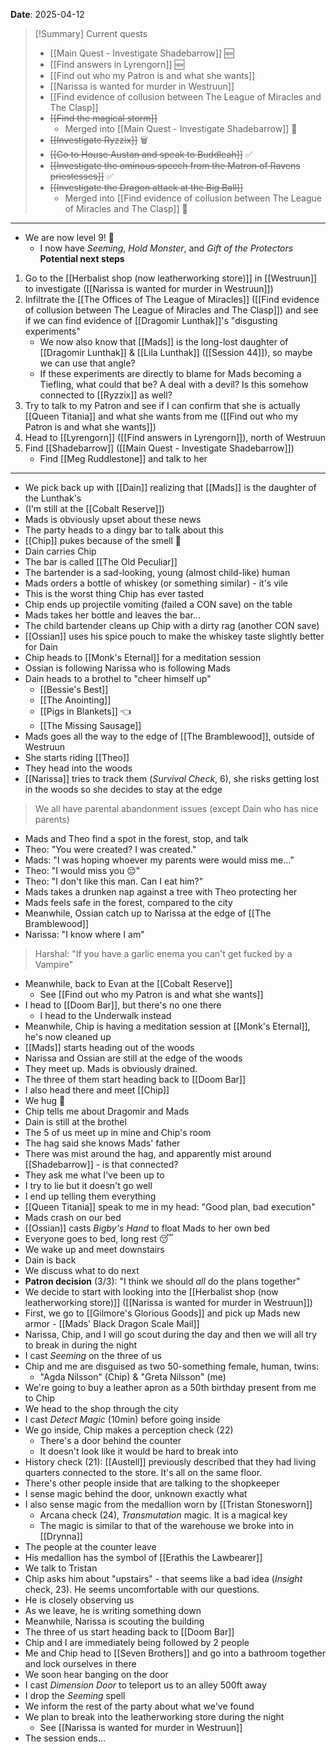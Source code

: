**Date**: 2025-04-12

> [!Summary] Current quests
> - [[Main Quest - Investigate Shadebarrow]] 🆕
> - [[Find answers in Lyrengorn]] 🆕
> - [[Find out who my Patron is and what she wants]]
> - [[Narissa is wanted for murder in Westruun]]
> - [[Find evidence of collusion between The League of Miracles and The Clasp]]
> - ~~[[Find the magical storm]]~~
> 	- Merged into [[Main Quest - Investigate Shadebarrow]] 🔀
> - ~~[[Investigate Ryzzix]]~~ 🗑
> - ~~[[Go to House Austan and speak to Buddleah]]~~ ✅
> - ~~[[Investigate the ominous speech from the Matron of Ravens priestesses]]~~ ✅
> - ~~[[Investigate the Dragon attack at the Big Ball]]~~
> 	- Merged into [[Find evidence of collusion between The League of Miracles and The Clasp]] 🔀

---
- We are now level 9! 🎉
	- I now have *Seeming*, *Hold Monster*, and *Gift of the Protectors*
**Potential next steps**
1. Go to the [[Herbalist shop (now leatherworking store)]] in [[Westruun]] to investigate ([[Narissa is wanted for murder in Westruun]])
2. Infiltrate the [[The Offices of The League of Miracles]] ([[Find evidence of collusion between The League of Miracles and The Clasp]]) and see if we can find evidence of [[Dragomir Lunthak]]'s "disgusting experiments"
	- We now also know that [[Mads]] is the long-lost daughter of [[Dragomir Lunthak]] & [[Lila Lunthak]] ([[Session 44]]), so maybe we can use that angle?
	- If these experiments are directly to blame for Mads becoming a Tiefling, what could that be? A deal with a devil? Is this somehow connected to [[Ryzzix]] as well?
3. Try to talk to my Patron and see if I can confirm that she is actually [[Queen Titania]] and what she wants from me ([[Find out who my Patron is and what she wants]])
4. Head to [[Lyrengorn]] ([[Find answers in Lyrengorn]]), north of Westruun
5. Find [[Shadebarrow]] ([[Main Quest - Investigate Shadebarrow]])
	- Find [[Meg Ruddlestone]] and talk to her
---
- We pick back up with [[Dain]] realizing that [[Mads]] is the daughter of the Lunthak's
- (I'm still at the [[Cobalt Reserve]])
- Mads is obviously upset about these news
- The party heads to a dingy bar to talk about this
- [[Chip]] pukes because of the smell 🤮
- Dain carries Chip
- The bar is called [[The Old Peculiar]]
- The bartender is a sad-looking, young (almost child-like) human
- Mads orders a bottle of whiskey (or something similar) - it's vile
- This is the worst thing Chip has ever tasted
- Chip ends up projectile vomiting (failed a CON save) on the table
- Mads takes her bottle and leaves the bar...
- The child bartender cleans up Chip with a dirty rag (another CON save)
- [[Ossian]] uses his spice pouch to make the whiskey taste slightly better for Dain
- Chip heads to [[Monk's Eternal]] for a meditation session
- Ossian is following Narissa who is following Mads
- Dain heads to a brothel to "cheer himself up"
	- [[Bessie's Best]]
	- [[The Anointing]]
	- [[Pigs in Blankets]] 👈
	- [[The Missing Sausage]]
- Mads goes all the way to the edge of [[The Bramblewood]], outside of Westruun
- She starts riding [[Theo]]
- They head into the woods
- [[Narissa]] tries to track them (*Survival Check*, 6), she risks getting lost in the woods so she decides to stay at the edge

> We all have parental abandonment issues (except Dain who has nice parents)

- Mads and Theo find a spot in the forest, stop, and talk
- Theo: "You were created? I was created."
- Mads: "I was hoping whoever my parents were would miss me..."
- Theo: "I would miss you 😔"
- Theo: "I don't like this man. Can I eat him?"
- Mads takes a drunken nap against a tree with Theo protecting her
- Mads feels safe in the forest, compared to the city
- Meanwhile, Ossian catch up to Narissa at the edge of [[The Bramblewood]]
- Narissa: "I know where I am"

> Harshal: "If you have a garlic enema you can't get fucked by a Vampire"

- Meanwhile, back to Evan at the [[Cobalt Reserve]]
	- See [[Find out who my Patron is and what she wants]]
- I head to [[Doom Bar]], but there's no one there
	- I head to the Underwalk instead
- Meanwhile, Chip is having a meditation session at [[Monk's Eternal]], he's now cleaned up
- [[Mads]] starts heading out of the woods
- Narissa and Ossian are still at the edge of the woods
- They meet up. Mads is obviously drained.
- The three of them start heading back to [[Doom Bar]]
- I also head there and meet [[Chip]]
- We hug 🥰
- Chip tells me about Dragomir and Mads
- Dain is still at the brothel
- The 5 of us meet up in mine and Chip's room
- The hag said she knows Mads' father
- There was mist around the hag, and apparently mist around [[Shadebarrow]] - is that connected?
- They ask me what I've been up to
- I try to lie but it doesn't go well
- I end up telling them everything
- [[Queen Titania]] speak to me in my head: "Good plan, bad execution"
- Mads crash on our bed
- [[Ossian]] casts *Bigby's Hand* to float Mads to her own bed
- Everyone goes to bed, long rest 😴
- We wake up and meet downstairs
- Dain is back
- We discuss what to do next
- **Patron decision** (3/3): "I think we should *all* do the plans together"
- We decide to start with looking into the [[Herbalist shop (now leatherworking store)]] ([[Narissa is wanted for murder in Westruun]])
- First, we go to [[Gilmore's Glorious Goods]] and pick up Mads new armor - [[Mads' Black Dragon Scale Mail]]
- Narissa, Chip, and I will go scout during the day and then we will all try to break in during the night
- I cast *Seeming* on the three of us
- Chip and me are disguised as two 50-something female, human, twins:
	- "Agda Nilsson" (Chip) & "Greta Nilsson" (me)
- We're going to buy a leather apron as a 50th birthday present from me to Chip
- We head to the shop through the city
- I cast *Detect Magic* (10min) before going inside
- We go inside, Chip makes a perception check (22)
	- There's a door behind the counter
	- It doesn't look like it would be hard to break into
- History check (21): [[Austell]] previously described that they had living quarters connected to the store. It's all on the same floor.
- There's other people inside that are talking to the shopkeeper
- I sense magic behind the door, unknown exactly what
- I also sense magic from the medallion worn by [[Tristan Stonesworn]]
	- Arcana check (24), *Transmutation* magic. It is a magical key
	- The magic is similar to that of the warehouse we broke into in [[Drynna]]
- The people at the counter leave
- His medallion has the symbol of [[Erathis the Lawbearer]]
- We talk to Tristan
- Chip asks him about "upstairs" - that seems like a bad idea (*Insight* check, 23). He seems uncomfortable with our questions.
- He is closely observing us
- As we leave, he is writing something down
- Meanwhile, Narissa is scouting the building
- The three of us start heading back to [[Doom Bar]]
- Chip and I are immediately being followed by 2 people
- Me and Chip head to [[Seven Brothers]] and go into a bathroom together and lock ourselves in there
- We soon hear banging on the door
- I cast *Dimension Door* to teleport us to an alley 500ft away
- I drop the *Seeming* spell
- We inform the rest of the party about what we've found
- We plan to break into the leatherworking store during the night
	- See [[Narissa is wanted for murder in Westruun]]
- The session ends...
